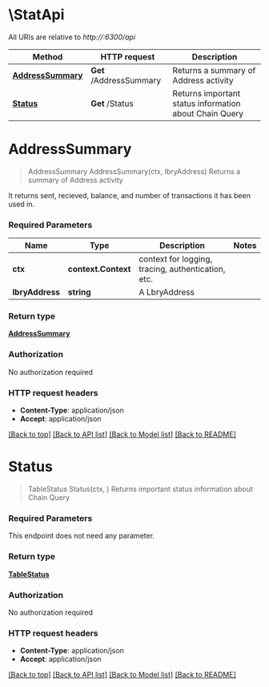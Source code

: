 # \StatApi

All URIs are relative to *http://:6300/api*

Method | HTTP request | Description
------------- | ------------- | -------------
[**AddressSummary**](StatApi.md#AddressSummary) | **Get** /AddressSummary | Returns a summary of Address activity
[**Status**](StatApi.md#Status) | **Get** /Status | Returns important status information about Chain Query


# **AddressSummary**
> AddressSummary AddressSummary(ctx, lbryAddress)
Returns a summary of Address activity

It returns sent, recieved, balance, and number of transactions it has been used in.

### Required Parameters

Name | Type | Description  | Notes
------------- | ------------- | ------------- | -------------
 **ctx** | **context.Context** | context for logging, tracing, authentication, etc.
  **lbryAddress** | **string**| A LbryAddress | 

### Return type

[**AddressSummary**](AddressSummary.md)

### Authorization

No authorization required

### HTTP request headers

 - **Content-Type**: application/json
 - **Accept**: application/json

[[Back to top]](#) [[Back to API list]](../README.md#documentation-for-api-endpoints) [[Back to Model list]](../README.md#documentation-for-models) [[Back to README]](../README.md)

# **Status**
> TableStatus Status(ctx, )
Returns important status information about Chain Query

### Required Parameters
This endpoint does not need any parameter.

### Return type

[**TableStatus**](TableStatus.md)

### Authorization

No authorization required

### HTTP request headers

 - **Content-Type**: application/json
 - **Accept**: application/json

[[Back to top]](#) [[Back to API list]](../README.md#documentation-for-api-endpoints) [[Back to Model list]](../README.md#documentation-for-models) [[Back to README]](../README.md)

